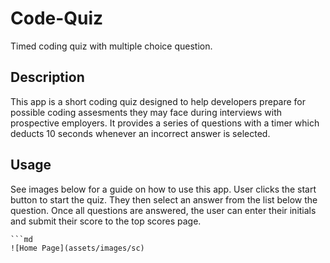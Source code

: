 # Code-Quiz
Timed coding quiz with multiple choice question.

## Description
This app is a short coding quiz designed to help developers prepare for possible coding assesments they may face during interviews with prospective employers. 
It provides a series of questions with a timer which deducts 10 seconds whenever an incorrect answer is selected. 

## Usage

See images below for a guide on how to use this app. User clicks the start button to start the quiz. They then select an answer from the list below the question. Once all questions are answered, the user can enter their initials and submit their score to the top scores page. 

    ```md
    ![Home Page](assets/images/sc)
